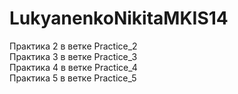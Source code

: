 # LukyanenkoNikitaMKIS14
Практика 2 в ветке Practice_2                                                                                                                                             
Практика 3 в ветке Practice_3                                                                                                                                             
Практика 4 в ветке Practice_4                                                                                                                                             
Практика 5 в ветке Practice_5                                                                                                                                             
